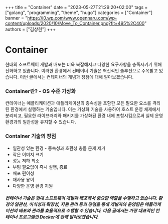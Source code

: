 +++
title = "Container"
date = "2023-05-27T21:29:20+02:00"
tags = ["golang", "programming", "theme", "hugo"]
categories = ["Container"]
banner = "https://i0.wp.com/www.opennaru.com/wp-content/uploads/2020/10/Move_To_Container.png?fit=495%2C400"
authors = ["김상현"]
+++

# Container
현대의 소프트웨어 개발과 배포는 더욱 복잡해지고 다양한 요구사항을 충족시키기 위해 진화하고 있습니다. 이러한 환경에서 컨테이너 기술은 혁신적인 솔루션으로 주목받고 있습니다. 이번 글에서는 컨테이너의 개념과 장점에 대해 알아보겠습니다.

### Container란? - OS 수준 가상화   
컨테이너는 애플리케이션과 애플리케이션의 종속성을 포함한 모든 필요한 요소를 격리된 환경에서 실행하는 기술입니다. 이는 가상화 기술을 사용하여 호스트 운영 체제에서 분리되고, 필요한 라이브러리와 패키지를 가상화된 환경 내에 포함시킴으로써 실제 운영 환경과의 일관성을 유지할 수 있습니다.


### Container 기술의 장점
- 일관성 있는 환경 - 종속성과 호환성 충돌 문제 제거
- 작은 이미지 크기
- 성능 저하 최소
- 부팅 필요없이 즉시 실행, 종료
- 배포 편이성
- 재사용 용이
- 다양한 운영 환경 지원
   
       
    
##### 컨테이너 기술은 현대 소프트웨어 개발과 배포에서 중요한 역할을 수행하고 있습니다. 환경의 일관성, 이식성과 확장성, 자원 관리 등의 장점을 통해 개발자와 운영팀은 애플리케이션의 배포와 관리를 효율적으로 수행할 수 있습니다. 다음 글에서는 가장 대표적인 컨테이너 프로그램인 Docker에 관해 알아보겠습니다.